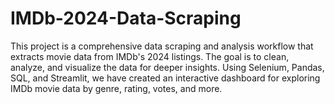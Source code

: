 # IMDb-2024-Data-Scraping
This project is a comprehensive data scraping and analysis workflow that extracts movie data from IMDb's 2024 listings. The goal is to clean, analyze, and visualize the data for deeper insights. Using Selenium, Pandas, SQL, and Streamlit, we have created an interactive dashboard for exploring IMDb movie data by genre, rating, votes, and more.
